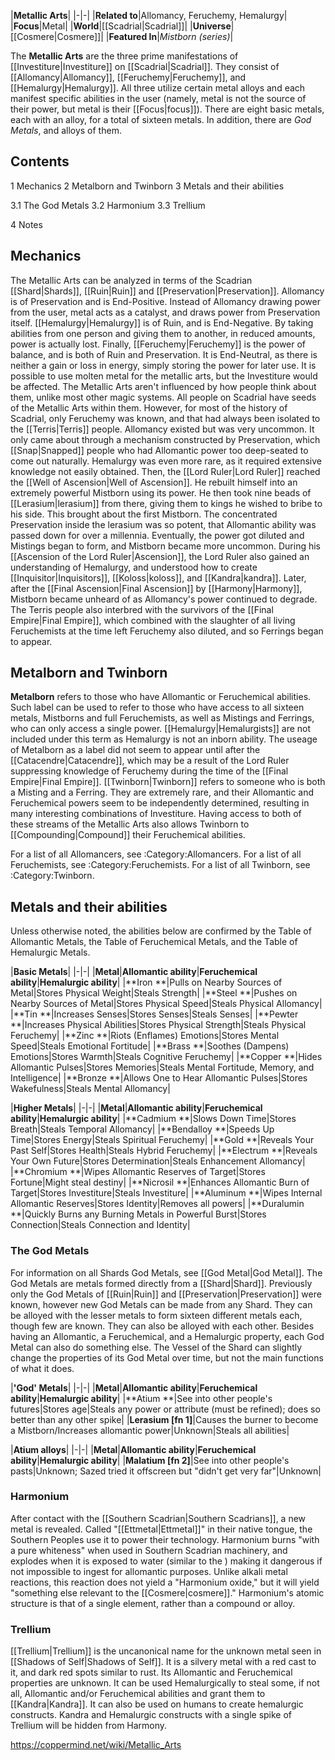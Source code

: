 |**Metallic Arts**|
|-|-|
|**Related to**|Allomancy, Feruchemy, Hemalurgy|
|**Focus**|Metal|
|**World**|[[Scadrial\|Scadrial]]|
|**Universe**|[[Cosmere\|Cosmere]]|
|**Featured In**|*Mistborn (series)*|

The **Metallic Arts** are the three prime manifestations of [[Investiture\|Investiture]] on [[Scadrial\|Scadrial]]. They consist of [[Allomancy\|Allomancy]], [[Feruchemy\|Feruchemy]], and [[Hemalurgy\|Hemalurgy]]. All three utilize certain metal alloys and each manifest specific abilities in the user (namely, metal is not the source of their power, but metal is their [[Focus\|focus]]). There are eight basic metals, each with an alloy, for a total of sixteen metals. In addition, there are *God Metals*, and alloys of them.

## Contents

1 Mechanics
2 Metalborn and Twinborn
3 Metals and their abilities

3.1 The God Metals
3.2 Harmonium
3.3 Trellium


4 Notes


## Mechanics
The Metallic Arts can be analyzed in terms of the Scadrian [[Shard\|Shards]], [[Ruin\|Ruin]] and [[Preservation\|Preservation]]. Allomancy is of Preservation and is End-Positive. Instead of Allomancy drawing power from the user, metal acts as a catalyst, and draws power from Preservation itself. [[Hemalurgy\|Hemalurgy]] is of Ruin, and is End-Negative. By taking abilities from one person and giving them to another, in reduced amounts, power is actually lost. Finally, [[Feruchemy\|Feruchemy]] is the power of balance, and is both of Ruin and Preservation. It is End-Neutral, as there is neither a gain or loss in energy, simply storing the power for later use.
It is possible to use molten metal for the metallic arts, but the Investiture would be affected. The Metallic Arts aren't influenced by how people think about them, unlike most other magic systems.
All people on Scadrial have seeds of the Metallic Arts within them. However, for most of the history of Scadrial, only Feruchemy was known, and that had always been isolated to the [[Terris\|Terris]] people. Allomancy existed but was very uncommon. It only came about through a mechanism constructed by Preservation, which [[Snap\|Snapped]] people who had Allomantic power too deep-seated to come out naturally. Hemalurgy was even more rare, as it required extensive knowledge not easily obtained.
Then, the [[Lord Ruler\|Lord Ruler]] reached the [[Well of Ascension\|Well of Ascension]]. He rebuilt himself into an extremely powerful Mistborn using its power. He then took nine beads of [[Lerasium\|lerasium]] from there, giving them to kings he wished to bribe to his side. This brought about the first Mistborn. The concentrated Preservation inside the lerasium was so potent, that Allomantic ability was passed down for over a millennia. Eventually, the power got diluted and Mistings began to form, and Mistborn became more uncommon. During his [[Ascension of the Lord Ruler\|Ascension]], the Lord Ruler also gained an understanding of Hemalurgy, and understood how to create [[Inquisitor\|Inquisitors]], [[Koloss\|koloss]], and [[Kandra\|kandra]].
Later, after the [[Final Ascension\|Final Ascension]] by [[Harmony\|Harmony]], Mistborn became unheard of as Allomancy's power continued to degrade. The Terris people also interbred with the survivors of the [[Final Empire\|Final Empire]], which combined with the slaughter of all living Feruchemists at the time left Feruchemy also diluted, and so Ferrings began to appear.

## Metalborn and Twinborn
**Metalborn** refers to those who have Allomantic or Feruchemical abilities. Such label can be used to refer to those who have access to all sixteen metals, Mistborns and full Feruchemists, as well as Mistings and Ferrings, who can only access a single power. [[Hemalurgy\|Hemalurgists]] are not included under this term as Hemalurgy is not an inborn ability. The useage of Metalborn as a label did not seem to appear until after the [[Catacendre\|Catacendre]], which may be a result of the Lord Ruler suppressing knowledge of Feruchemy during the time of the [[Final Empire\|Final Empire]].
[[Twinborn\|Twinborn]] refers to someone who is both a Misting and a Ferring. They are extremely rare, and their Allomantic and Feruchemical powers seem to be independently determined, resulting in many interesting combinations of Investiture. Having access to both of these streams of the Metallic Arts also allows Twinborn to [[Compounding\|Compound]] their Feruchemical abilities.

For a list of all Allomancers, see :Category:Allomancers. For a list of all Feruchemists, see :Category:Feruchemists. For a list of all Twinborn, see :Category:Twinborn.
## Metals and their abilities
Unless otherwise noted, the abilities below are confirmed by the Table of Allomantic Metals, the Table of Feruchemical Metals, and the Table of Hemalurgic Metals.

|**Basic Metals**|
|-|-|
|**Metal**|**Allomantic ability**|**Feruchemical ability**|**Hemalurgic ability**|
|**Iron **|Pulls on Nearby Sources of Metal|Stores Physical Weight|Steals Strength|
|**Steel **|Pushes on Nearby Sources of Metal|Stores Physical Speed|Steals Physical Allomancy|
|**Tin **|Increases Senses|Stores Senses|Steals Senses|
|**Pewter **|Increases Physical Abilities|Stores Physical Strength|Steals Physical Feruchemy|
|**Zinc **|Riots (Enflames) Emotions|Stores Mental Speed|Steals Emotional Fortitude|
|**Brass **|Soothes (Dampens) Emotions|Stores Warmth|Steals Cognitive Feruchemy|
|**Copper **|Hides Allomantic Pulses|Stores Memories|Steals Mental Fortitude, Memory, and Intelligence|
|**Bronze **|Allows One to Hear Allomantic Pulses|Stores Wakefulness|Steals Mental Allomancy|

|**Higher Metals**|
|-|-|
|**Metal**|**Allomantic ability**|**Feruchemical ability**|**Hemalurgic ability**|
|**Cadmium **|Slows Down Time|Stores Breath|Steals Temporal Allomancy|
|**Bendalloy **|Speeds Up Time|Stores Energy|Steals Spiritual Feruchemy|
|**Gold **|Reveals Your Past Self|Stores Health|Steals Hybrid Feruchemy|
|**Electrum **|Reveals Your Own Future|Stores Determination|Steals Enhancement Allomancy|
|**Chromium **|Wipes Allomantic Reserves of Target|Stores Fortune|Might steal destiny|
|**Nicrosil **|Enhances Allomantic Burn of Target|Stores Investiture|Steals Investiture|
|**Aluminum **|Wipes Internal Allomantic Reserves|Stores Identity|Removes all powers|
|**Duralumin **|Quickly Burns any Burning Metals in Powerful Burst|Stores Connection|Steals Connection and Identity|

### The God Metals
For information on all Shards God Metals, see [[God Metal\|God Metal]].
The God Metals are metals formed directly from a [[Shard\|Shard]]. Previously only the God Metals of [[Ruin\|Ruin]] and [[Preservation\|Preservation]] were known, however new God Metals can be made from any Shard. They can be alloyed with the lesser metals to form sixteen different metals each, though few are known. They can also be alloyed with each other. Besides having an Allomantic, a Feruchemical, and a Hemalurgic property, each God Metal can also do something else. The Vessel of the Shard can slightly change the properties of its God Metal over time, but not the main functions of what it does.

|**'God' Metals**|
|-|-|
|**Metal**|**Allomantic ability**|**Feruchemical ability**|**Hemalurgic ability**|
|**Atium **|See into other people's futures|Stores age|Steals any power or attribute (must be refined); does so better than any other spike|
|**Lerasium [fn 1]**|Causes the burner to become a Mistborn/Increases allomantic power|Unknown|Steals all abilities|

|**Atium alloys**|
|-|-|
|**Metal**|**Allomantic ability**|**Feruchemical ability**|**Hemalurgic ability**|
|**Malatium [fn 2]**|See into other people's pasts|Unknown; Sazed tried it offscreen but "didn't get very far"|Unknown|

### Harmonium
After contact with the [[Southern Scadrian\|Southern Scadrians]], a new metal is revealed. Called "[[Ettmetal\|Ettmetal]]" in their native tongue, the Southern Peoples use it to power their technology. Harmonium burns "with a pure whiteness" when used in Southern Scadrian machinery, and explodes when it is exposed to water (similar to the ) making it dangerous if not impossible to ingest for allomantic purposes. Unlike alkali metal reactions, this reaction does not yield a "Harmonium oxide," but it will yield "something else relevant to the [[Cosmere\|cosmere]]." Harmonium's atomic structure is that of a single element, rather than a compound or alloy.

### Trellium
[[Trellium\|Trellium]] is the uncanonical name for the unknown metal seen in [[Shadows of Self\|Shadows of Self]]. It is a silvery metal with a red cast to it, and dark red spots similar to rust. Its Allomantic and Feruchemical properties are unknown. It can be used Hemalurgically to steal some, if not all, Allomantic and/or Feruchemical abilities and grant them to [[Kandra\|Kandra]]. It can also be used on humans to create hemalurgic constructs. Kandra and Hemalurgic constructs with a single spike of Trellium will be hidden from Harmony.



https://coppermind.net/wiki/Metallic_Arts